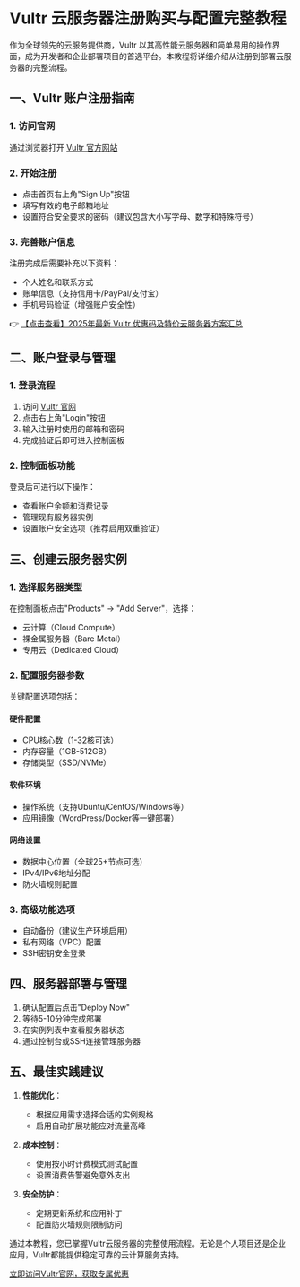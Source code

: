 # Vultr 云服务器注册购买与配置完整教程

作为全球领先的云服务提供商，Vultr 以其高性能云服务器和简单易用的操作界面，成为开发者和企业部署项目的首选平台。本教程将详细介绍从注册到部署云服务器的完整流程。

## 一、Vultr 账户注册指南

### 1. 访问官网
通过浏览器打开 [Vultr 官方网站](https://bit.ly/VuLtr)

### 2. 开始注册
- 点击首页右上角"Sign Up"按钮
- 填写有效的电子邮箱地址
- 设置符合安全要求的密码（建议包含大小写字母、数字和特殊符号）

### 3. 完善账户信息
注册完成后需要补充以下资料：
- 个人姓名和联系方式
- 账单信息（支持信用卡/PayPal/支付宝）
- 手机号码验证（增强账户安全性）

👉 [【点击查看】2025年最新 Vultr 优惠码及特价云服务器方案汇总](https://bit.ly/VuLtr)

## 二、账户登录与管理

### 1. 登录流程
1. 访问 [Vultr 官网](https://bit.ly/VuLtr)
2. 点击右上角"Login"按钮
3. 输入注册时使用的邮箱和密码
4. 完成验证后即可进入控制面板

### 2. 控制面板功能
登录后可进行以下操作：
- 查看账户余额和消费记录
- 管理现有服务器实例
- 设置账户安全选项（推荐启用双重验证）

## 三、创建云服务器实例

### 1. 选择服务器类型
在控制面板点击"Products" → "Add Server"，选择：
- 云计算（Cloud Compute）
- 裸金属服务器（Bare Metal）
- 专用云（Dedicated Cloud）

### 2. 配置服务器参数
关键配置选项包括：

#### 硬件配置
- CPU核心数（1-32核可选）
- 内存容量（1GB-512GB）
- 存储类型（SSD/NVMe）

#### 软件环境
- 操作系统（支持Ubuntu/CentOS/Windows等）
- 应用镜像（WordPress/Docker等一键部署）

#### 网络设置
- 数据中心位置（全球25+节点可选）
- IPv4/IPv6地址分配
- 防火墙规则配置

### 3. 高级功能选项
- 自动备份（建议生产环境启用）
- 私有网络（VPC）配置
- SSH密钥安全登录

## 四、服务器部署与管理

1. 确认配置后点击"Deploy Now"
2. 等待5-10分钟完成部署
3. 在实例列表中查看服务器状态
4. 通过控制台或SSH连接管理服务器

## 五、最佳实践建议

1. **性能优化**：
   - 根据应用需求选择合适的实例规格
   - 启用自动扩展功能应对流量高峰

2. **成本控制**：
   - 使用按小时计费模式测试配置
   - 设置消费告警避免意外支出

3. **安全防护**：
   - 定期更新系统和应用补丁
   - 配置防火墙规则限制访问

通过本教程，您已掌握Vultr云服务器的完整使用流程。无论是个人项目还是企业应用，Vultr都能提供稳定可靠的云计算服务支持。

[立即访问Vultr官网，获取专属优惠](https://bit.ly/VuLtr)